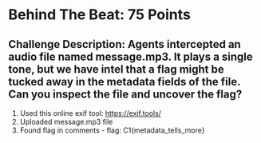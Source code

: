 # Behind The Beat: 75 Points

## Challenge Description: Agents intercepted an audio file named message.mp3. It plays a single tone, but we have intel that a flag might be tucked away in the metadata fields of the file. Can you inspect the file and uncover the flag?

1. Used this online exif tool: https://exif.tools/
2. Uploaded message.mp3 file
3. Found flag in comments - flag: C1{metadata_tells_more}
